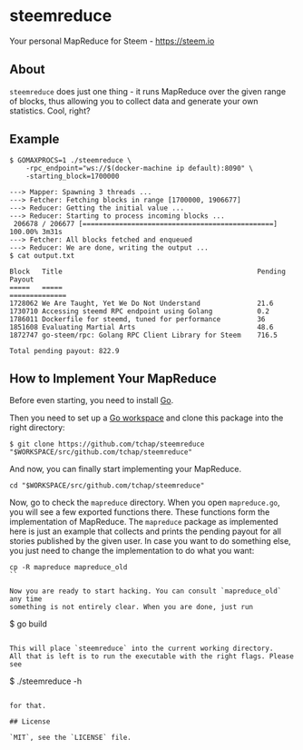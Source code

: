 # steemreduce

Your personal MapReduce for Steem - https://steem.io

## About

`steemreduce` does just one thing - it runs MapReduce over the given range of blocks,
thus allowing you to collect data and generate your own statistics. Cool, right?

## Example

```
$ GOMAXPROCS=1 ./steemreduce \
    -rpc_endpoint="ws://$(docker-machine ip default):8090" \
	-starting_block=1700000

---> Mapper: Spawning 3 threads ...
---> Fetcher: Fetching blocks in range [1700000, 1906677]
---> Reducer: Getting the initial value ...
---> Reducer: Starting to process incoming blocks ...
 206678 / 206677 [===============================================] 100.00% 3m31s
---> Fetcher: All blocks fetched and enqueued
---> Reducer: We are done, writing the output ...
$ cat output.txt 

Block   Title                                                Pending Payout
=====   =====                                                ==============
1728062	We Are Taught, Yet We Do Not Understand              21.6
1730710	Accessing steemd RPC endpoint using Golang           0.2
1786011	Dockerfile for steemd, tuned for performance         36
1851608	Evaluating Martial Arts                              48.6
1872747	go-steem/rpc: Golang RPC Client Library for Steem    716.5

Total pending payout: 822.9
```

## How to Implement Your MapReduce

Before even starting, you need to install [Go](https://golang.org/dl/).

Then you need to set up a [Go workspace](https://golang.org/doc/code.html#Workspaces)
and clone this package into the right directory:

```
$ git clone https://github.com/tchap/steemreduce "$WORKSPACE/src/github.com/tchap/steemreduce"
```

And now, you can finally start implementing your MapReduce.

```
cd "$WORKSPACE/src/github.com/tchap/steemreduce"
```

Now, go to check the `mapreduce` directory. When you open `mapreduce.go`, you will
see a few exported functions there. These functions form the implementation of
MapReduce. The `mapreduce` package as implemented here is just an example that
collects and prints the pending payout for all stories published by the given
user. In case you want to do something else, you just need to change the
implementation to do what you want:

```
cp -R mapreduce mapreduce_old
``

Now you are ready to start hacking. You can consult `mapreduce_old` any time
something is not entirely clear. When you are done, just run

```
$ go build
```

This will place `steemreduce` into the current working directory.
All that is left is to run the executable with the right flags. Please see

```
$ ./steemreduce -h
```

for that.

## License

`MIT`, see the `LICENSE` file.

